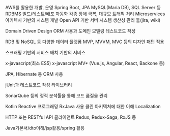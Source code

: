 AWS를 활용한 개발, 운영 
Spring Boot, JPA
MySQL(Maria DB), SQL Server 등 RDBMS
빌드/테스트/배포 자동화
각종 장애 극복, 대규모 트래픽 처리
Microservices 아키텍처 기반의 시스템 개발
Open API 기반 서버 시스템
생산성 관리 툴(jira, wiki) 

Domain Driven Design
ORM 사용과 도메인 모델링
테스트코드 작성


RDB 및 NoSQL 등 다양한 데이터 플랫폼
MVP, MVVM, MVC 등의 디자인 패턴 적용

스크래핑 기반의 서비스 
배치 기반의 서비스

x-javascript(최소 ES5) 
x-javascript MV*  (Vue.js, Angular, React, Backone 등)

JPA, Hibernate 등 ORM 사용

 
jUnit과 테스트코드 작성 라이브러리
 
SonarQube 등의 정적 분석툴을 통해 코드 품질을 관리

Kotlin
Reactive 프로그래밍
RxJava 사용
클린 아키텍처에 대한 이해
Localization 

HTTP 또는 RESTful API 클라이언트
Redux, Redux-Saga, RxJS 등

Java기본서/dto이해/jsp활용/spring 활용









